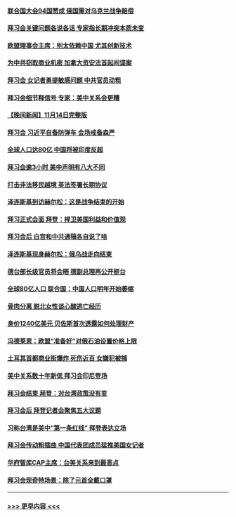 #### [联合国大会94国赞成 俄国需对乌克兰战争赔偿](../pages/prog202/a103575227.md?t=11151901) 
#### [拜习会关键问题各说各话 专家指长期冲突本质未变](../pages/prog202/a103575212.md?t=11151901) 
#### [欧盟理事会主席：别太依赖中国 尤其创新技术](../pages/prog202/a103575190.md?t=11151901) 
#### [为中共窃取商业机密 加拿大资安法首起间谍案](../pages/prog202/a103575100.md?t=11151901) 
#### [拜习会 女记者勇提敏感问题 中共官员动粗](../pages/prog202/a103575086.md?t=11151901) 
#### [拜习会细节释信号 专家：美中关系会更糟](../pages/prog202/a103575085.md?t=11151901) 
#### [【晚间新闻】11月14日完整版](../pages/prog202/a103575078.md?t=11151901) 
#### [拜习会 习近平自备防弹车 会场戒备森严](../pages/prog202/a103574953.md?t=11151901) 
#### [全球人口达80亿 中国将被印度反超](../pages/prog202/a103574986.md?t=11151901) 
#### [拜习会逾3小时 美中声明有八大不同](../pages/prog202/a103575016.md?t=11151901) 
#### [打击非法移民越境 英法签署长期协议](../pages/prog202/a103574988.md?t=11151901) 
#### [泽连斯基到访赫尔松：这是战争结束的开始](../pages/prog202/a103574992.md?t=11151901) 
#### [拜习正式会面 拜登：捍卫美国利益和价值观](../pages/prog202/a103575010.md?t=11151901) 
#### [拜习会后 白宫和中共通稿各自说了啥](../pages/prog202/a103575008.md?t=11151901) 
#### [泽连斯基现身赫尔松：俄乌战走向结束](../pages/prog202/a103574765.md?t=11151901) 
#### [德台部长级官员将会晤 德副总理再公开挺台](../pages/prog202/a103574796.md?t=11151901) 
#### [全球80亿人口 联合国：中国人口明年开始萎缩](../pages/prog202/a103574666.md?t=11151901) 
#### [骨肉分离 脱北女性谈心酸逃亡经历](../pages/prog202/a103574703.md?t=11151901) 
#### [身价1240亿美元 贝佐斯首次透露如何处理财产](../pages/prog202/a103574719.md?t=11151901) 
#### [冯德莱恩：欧盟“准备好”对俄石油设置价格上限](../pages/prog202/a103574752.md?t=11151901) 
#### [土耳其首都商业街爆炸 死伤近百 女嫌犯被捕](../pages/prog202/a103574722.md?t=11151901) 
#### [美中关系数十年新低 拜习会印尼登场](../pages/prog202/a103574691.md?t=11151901) 
#### [拜习会结束 拜登：对台湾政策没有变](../pages/prog202/a103574688.md?t=11151901) 
#### [拜习会后 拜登记者会聚焦五大议题](../pages/prog202/a103574600.md?t=11151901) 
#### [习称台湾是美中“第一条红线” 拜登表达立场](../pages/prog202/a103574586.md?t=11151901) 
#### [拜习会传动粗插曲 中国代表团成员猛推美国女记者](../pages/prog202/a103574593.md?t=11151901) 
#### [华府智库CAP主席：台美关系来到最高点](../pages/prog202/a103574578.md?t=11151901) 
#### [拜习会现奇特场景：除了元首全戴口罩](../pages/prog202/a103574574.md?t=11151901) 

----
#### [ >>> 更早内容 <<< ](../indexes/prog202-earlier.md)
